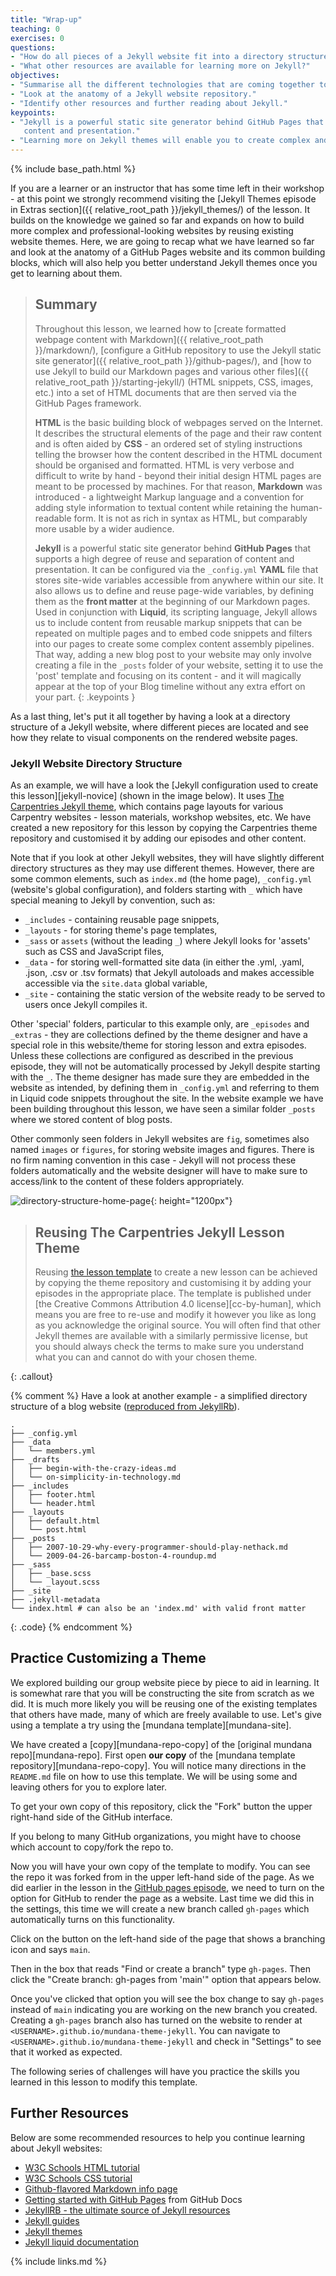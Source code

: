 ```yaml
---
title: "Wrap-up"
teaching: 0
exercises: 0
questions:
- "How do all pieces of a Jekyll website fit into a directory structure?"
- "What other resources are available for learning more on Jekyll?"
objectives:
- "Summarise all the different technologies that are coming together to create GitHub Pages websites."
- "Look at the anatomy of a Jekyll website repository."
- "Identify other resources and further reading about Jekyll."
keypoints:
- "Jekyll is a powerful static site generator behind GitHub Pages that supports a high degree of reuse and separation of
   content and presentation."
- "Learning more on Jekyll themes will enable you to create complex and professional-looking websites."
---
```


{% include base_path.html %}

If you are a learner or an instructor that has some time left in their workshop - at this point
we strongly recommend visiting the [Jekyll Themes episode in Extras section]({{ relative_root_path }}/jekyll_themes/) of the
lesson. It builds on the knowledge we
gained so far and expands on how to build more complex and
professional-looking websites by reusing existing website themes. Here, we are going to recap what we have learned
so far and look at the anatomy of a GitHub Pages website and its common building blocks, which will also help you
better understand Jekyll themes once you get to learning about them.

> ## Summary
>
> Throughout this lesson, we learned how to
> [create formatted webpage content with Markdown]({{ relative_root_path }}/markdown/),
> [configure a GitHub repository to use the Jekyll static site generator]({{ relative_root_path }}/github-pages/),
> and [how to use Jekyll to build our Markdown pages and various other files]({{ relative_root_path }}/starting-jekyll/)
> (HTML snippets, CSS, images, etc.) into a set of HTML documents that are then served via the GitHub Pages framework.
>
> **HTML** is the basic building block of webpages served on the Internet. It describes the structural elements of the
> page and their raw content and is often aided by **CSS** - an ordered set of styling instructions telling the browser
> how the content described in the HTML document should be organised and formatted. HTML is very verbose and difficult
> to write by hand - beyond their initial design HTML pages are meant to be processed by machines.
> For that reason, **Markdown** was introduced - a lightweight Markup language and a convention for
> adding style information to textual content while retaining the human-readable form. It is not as rich in syntax as HTML,
> but comparably more usable by a wider audience.
>
> **Jekyll** is a powerful static site generator behind **GitHub Pages** that supports a high degree of reuse and separation of
> content and presentation. It can be configured via the `_config.yml` **YAML** file
> that stores site-wide variables accessible from anywhere within our site.
> It also allows us to define and reuse page-wide variables, by defining them as the **front matter** at the beginning of
> our Markdown pages. Used in conjunction with **Liquid**, its scripting language, Jekyll allows us to include content from
> reusable markup snippets that can be repeated on multiple pages and to embed code snippets and filters into our pages to
> create some complex content assembly pipelines. That way, adding a new blog post to your website may only involve
> creating a file in the `_posts` folder of your website, setting it to use the 'post' template and focusing on its
> content - and it will magically appear at the top of your Blog timeline without any extra effort on your part.
{: .keypoints }

As a last thing, let's put it all together by having a look at a directory structure of a Jekyll website, where different
pieces are located and see how they relate to visual components on the rendered website pages.

### Jekyll Website Directory Structure

As an example, we will have a look the [Jekyll configuration used to create this lesson][jekyll-novice] (shown in the image below).
It uses [The Carpentries Jekyll theme](https://github.com/carpentries/styles), which contains
page layouts for various Carpentry websites - lesson materials, workshop websites, etc. We have created a new repository
for this lesson by copying the Carpentries theme repository and customised it by adding our episodes and other content.

Note that if you look at other Jekyll websites, they will have slightly different directory structures as
they may use different themes. However, there are some common elements, such as `index.md` (the home page),
`_config.yml` (website's global configuration),
and folders starting with `_` which have special meaning to Jekyll by convention, such as:
- `_includes` - containing reusable page snippets,
- `_layouts` - for storing theme's page templates,
- `_sass` or `assets` (without the leading `_`) where Jekyll looks for 'assets' such as CSS and
JavaScript files,
- `_data` - for storing well-formatted site data (in either the .yml, .yaml, .json, .csv or .tsv formats)
that Jekyll autoloads and makes accessible accessible via the `site.data` global variable,
- `_site` - containing the static version of the website ready to be served to users once Jekyll compiles it.

Other 'special' folders, particular to this example only, are `_episodes` and `_extras` - they are collections defined by the theme
designer and have a special role in this website/theme for storing lesson and extra episodes.
Unless these collections are configured as described in the previous episode,
they will not be automatically processed by Jekyll despite starting with the `_`. The theme designer has made sure they are embedded in the website as intended,
by defining them in `_config.yml` and referring to them in Liquid code snippets
throughout the site.
In the website example we have been building throughout this lesson,
we have seen a similar folder `_posts` where we stored content of blog posts.

Other commonly seen folders in Jekyll websites are `fig`, sometimes also named `images` or `figures`, for storing website images and figures. There is no firm naming convention in this case - Jekyll will not process
these folders automatically and the website designer will have to make sure to access/link to the content
of these folders appropriately.

![directory-structure-home-page](../fig/directory-structure-rendered-website-with-annotations.png){: height="1200px"}

> ## Reusing The Carpentries Jekyll Lesson Theme
> Reusing [the lesson template](https://github.com/carpentries/styles) to create a new lesson can be achieved by copying the theme repository and customising it by adding your episodes in the appropriate place.
> The template is published under [the Creative Commons Attribution 4.0 license][cc-by-human],
> which means you are free to re-use and modify it however you like as long as
> you acknowledge the original source.
> You will often find that other Jekyll themes are available with a similarly
> permissive license, but you should always check the terms to make sure you
> understand what you can and cannot do with your chosen theme.
>
{: .callout}

{% comment %}
Have a look at another example - a simplified directory structure of a blog website ([reproduced from JekyllRb](https://jekyllrb.com/docs/structure/)).
~~~
.
├── _config.yml
├── _data
│   └── members.yml
├── _drafts
│   ├── begin-with-the-crazy-ideas.md
│   └── on-simplicity-in-technology.md
├── _includes
│   ├── footer.html
│   └── header.html
├── _layouts
│   ├── default.html
│   └── post.html
├── _posts
│   ├── 2007-10-29-why-every-programmer-should-play-nethack.md
│   └── 2009-04-26-barcamp-boston-4-roundup.md
├── _sass
│   ├── _base.scss
│   └── _layout.scss
├── _site
├── .jekyll-metadata
└── index.html # can also be an 'index.md' with valid front matter
~~~
{: .code}
{% endcomment %}

## Practice Customizing a Theme

We explored building our group website piece by piece to aid in learning.
It is somewhat rare that you will be constructing the site from scratch as we did.
It is much more likely you will be reusing one of the existing templates that
others have made, many of which are freely available to use.
Let's give using a template a try using the [mundana template][mundana-site].

We have created a [copy][mundana-repo-copy] of the [original mundana repo][mundana-repo].
First open **our copy** of the [mundana template repository][mundana-repo-copy].
You will notice many directions in the `README.md` file on how to use this template.
We will be using some and leaving others for you to explore later.

To get your own copy of this repository, click the "Fork" button the upper right-hand side
of the GitHub interface.

<!--- ![the GitHub interface fork button](../fig/FIXME.png){: height="1200px"} -->
<!--- Add screenshoot of the fork button -->

If you belong to many GitHub organizations, you might have to 
choose which account to copy/fork the repo to.

<!--- ![the GitHub copying the fork](../fig/FIXME.png){: height="1200px"} -->
<!---  Add screenshot of the fork repo page -->

Now you will have your own copy of the template to modify.
You can see the repo it was forked from in the upper left-hand side of the page.
As we did earlier in the lesson in the [GitHub pages episode](github-pages.md),
we need to turn on the option for GitHub to render the page as a website.
Last time we did this in the settings, this time we will create a new branch
called `gh-pages` which automatically turns on this functionality.

Click on the button on the left-hand side of the page that shows a branching icon and
says `main`.  

<!--- Add screenshot of the branches button -->

Then in the box that reads "Find or create a branch" type `gh-pages`.
Then click the "Create branch: gh-pages from 'main'" option that appears below.

<!--- Add screenshot of the branch typed in -->

Once you've clicked that option you will see the box change to say `gh-pages` instead
of `main` indicating you are working on the new branch you created.
Creating a `gh-pages` branch also has turned on the website to render at
`<USERNAME>.github.io/mundana-theme-jekyll`.  You can navigate to `<USERNAME>.github.io/mundana-theme-jekyll`
and check in "Settings" to see that it worked as expected.

The following series of challenges will have you practice the skills you
learned in this lesson to modify this template.

<!--- Challenge: update the About link in GitHub to show the new website instead of the original mundana link -->

<!--- Challenge: Update config - name and description? -->

<!--- Challenge: Add a blog post -->

<!--- Challenge: Update layout -->

<!--- Challenge: filter (change date) ? -->

<!--- Challenge:  collection changes - Authors? -->

<!--- Challenge: detective work - find the tool that works with comments in the blogposts -->



## Further Resources
Below are some recommended resources to help you continue learning about Jekyll websites:

- [W3C Schools HTML tutorial](https://www.w3schools.com/html/)
- [W3C Schools CSS tutorial](https://www.w3schools.com/css/)
- [Github-flavored Markdown info page](https://docs.github.com/en/free-pro-team@latest/github/writing-on-github)
- [Getting started with GitHub Pages](https://docs.github.com/en/free-pro-team@latest/github/working-with-github-pages/getting-started-with-github-pages) from GitHub Docs
- [JekyllRB - the ultimate source of Jekyll resources](https://jekyllrb.com/)
- [Jekyll guides](https://jekyllrb.com/resources/#guides)
- [Jekyll themes](https://jekyllrb.com/resources#themes)
- [Jekyll liquid documentation](https://jekyllrb.com/docs/liquid/)

{% include links.md %}
